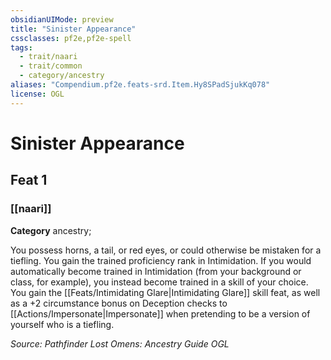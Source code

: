 ```yaml
---
obsidianUIMode: preview
title: "Sinister Appearance"
cssclasses: pf2e,pf2e-spell
tags:
  - trait/naari
  - trait/common
  - category/ancestry
aliases: "Compendium.pf2e.feats-srd.Item.Hy8SPadSjukKq078"
license: OGL
---
```

# Sinister Appearance
## Feat 1
### [[naari]]

**Category** ancestry; 




You possess horns, a tail, or red eyes, or could otherwise be mistaken for a tiefling. You gain the trained proficiency rank in Intimidation. If you would automatically become trained in Intimidation (from your background or class, for example), you instead become trained in a skill of your choice. You gain the [[Feats/Intimidating Glare|Intimidating Glare]] skill feat, as well as a +2 circumstance bonus on Deception checks to [[Actions/Impersonate|Impersonate]] when pretending to be a version of yourself who is a tiefling.

*Source: Pathfinder Lost Omens: Ancestry Guide*
*OGL*